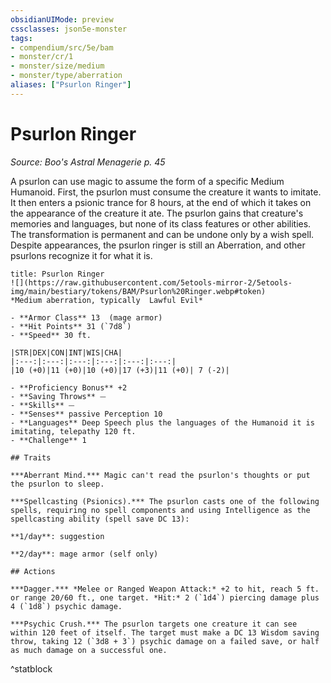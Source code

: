 ```yaml
---
obsidianUIMode: preview
cssclasses: json5e-monster
tags:
- compendium/src/5e/bam
- monster/cr/1
- monster/size/medium
- monster/type/aberration
aliases: ["Psurlon Ringer"]
---
```

# Psurlon Ringer
*Source: Boo's Astral Menagerie p. 45*  

A psurlon can use magic to assume the form of a specific Medium Humanoid. First, the psurlon must consume the creature it wants to imitate. It then enters a psionic trance for 8 hours, at the end of which it takes on the appearance of the creature it ate. The psurlon gains that creature's memories and languages, but none of its class features or other abilities. The transformation is permanent and can be undone only by a wish spell. Despite appearances, the psurlon ringer is still an Aberration, and other psurlons recognize it for what it is.

```ad-statblock
title: Psurlon Ringer
![](https://raw.githubusercontent.com/5etools-mirror-2/5etools-img/main/bestiary/tokens/BAM/Psurlon%20Ringer.webp#token)
*Medium aberration, typically  Lawful Evil*

- **Armor Class** 13  (mage armor)
- **Hit Points** 31 (`7d8`)
- **Speed** 30 ft.

|STR|DEX|CON|INT|WIS|CHA|
|:---:|:---:|:---:|:---:|:---:|:---:|
|10 (+0)|11 (+0)|10 (+0)|17 (+3)|11 (+0)| 7 (-2)|

- **Proficiency Bonus** +2
- **Saving Throws** ⏤
- **Skills** ⏤
- **Senses** passive Perception 10
- **Languages** Deep Speech plus the languages of the Humanoid it is imitating, telepathy 120 ft.
- **Challenge** 1

## Traits

***Aberrant Mind.*** Magic can't read the psurlon's thoughts or put the psurlon to sleep.

***Spellcasting (Psionics).*** The psurlon casts one of the following spells, requiring no spell components and using Intelligence as the spellcasting ability (spell save DC 13):

**1/day**: suggestion

**2/day**: mage armor (self only)

## Actions

***Dagger.*** *Melee or Ranged Weapon Attack:* +2 to hit, reach 5 ft. or range 20/60 ft., one target. *Hit:* 2 (`1d4`) piercing damage plus 4 (`1d8`) psychic damage.

***Psychic Crush.*** The psurlon targets one creature it can see within 120 feet of itself. The target must make a DC 13 Wisdom saving throw, taking 12 (`3d8 + 3`) psychic damage on a failed save, or half as much damage on a successful one.
```
^statblock